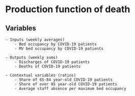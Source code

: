 # Production function of death


## Variables

    - Inputs (weekly averages)
        - Bed occupancy by COVID-19 patients	
        - MV bed occupancy by COVID-19 patients

    - Outputs (weekly sums)
        - Discharges of COVID-19 patients	
        - Deaths of COVID-19 patients	

    - Contextual variables (ratios)
        - Share of 65-84 year-old COVID-19 patients
        - Share of over 85 year-old COVID-19 patients	
        - Average staff absence per maximum bed occupancy

## 


